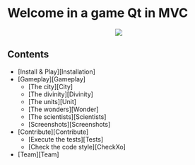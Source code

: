 # Welcome in a game Qt in MVC

<p align="center">
  <img src="http://victor-fauquembergue.fr/imagesGit/smurf1">
</p>

## Contents
  * [Install & Play][Installation]
  * [Gameplay][Gameplay]
    * [The city][City]
    * [The divinity][Divinity]
    * [The units][Unit]
    * [The wonders][Wonder]
    * [The scientists][Scientists]
    * [Screenshots][Screenshots]
  * [Contribute][Contribute]
    * [Execute the tests][Tests]
    * [Check the code style][CheckXo]
  * [Team][Team]
